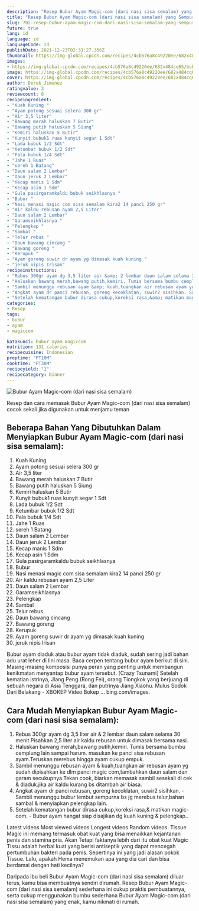 ```yaml
---
description: "Resep Bubur Ayam Magic-com (dari nasi sisa semalam) yang Sempurna"
title: "Resep Bubur Ayam Magic-com (dari nasi sisa semalam) yang Sempurna"
slug: 702-resep-bubur-ayam-magic-com-dari-nasi-sisa-semalam-yang-sempurna
future: true
lang: id
language: id
languageCode: id
publishDate: 2021-12-23T02:31:27.356Z 
thumbnail: https://img-global.cpcdn.com/recipes/4cb576a8c49220ee/682x484cq65/bubur-ayam-magic-com-dari-nasi-sisa-semalam-foto-resep-utama.png
images:
- https://img-global.cpcdn.com/recipes/4cb576a8c49220ee/682x484cq65/bubur-ayam-magic-com-dari-nasi-sisa-semalam-foto-resep-utama.png
image: https://img-global.cpcdn.com/recipes/4cb576a8c49220ee/682x484cq65/bubur-ayam-magic-com-dari-nasi-sisa-semalam-foto-resep-utama.png
cover: https://img-global.cpcdn.com/recipes/4cb576a8c49220ee/682x484cq65/bubur-ayam-magic-com-dari-nasi-sisa-semalam-foto-resep-utama.png
author: Derek Jimenez
ratingvalue: 3
reviewcount: 8
recipeingredient:
- "Kuah Kuning "
- "Ayam potong sesuai selera 300 gr"
- "Air 3,5 liter"
- "Bawang merah haluskan 7 Butir"
- "Bawang putih haluskan 5 Siung"
- "Kemiri haluskan 5 Butir"
- "Kunyit bubuk1 ruas kunyit segar 1 Sdt"
- "Lada bubuk 1/2 Sdt"
- "Ketumbar bubuk 1/2 Sdt"
- "Pala bubuk 1/4 Sdt"
- "Jahe 1 Ruas"
- "sereh 1 Batang"
- "Daun salam 2 Lembar"
- "Daun jeruk 2 Lembar"
- "Kecap manis 1 Sdm"
- "Kecap asin 1 Sdm"
- "Gula pasirgaramkaldu bubuk seikhlasnya "
- "Bubur "
- "Nasi menasi magic com sisa semalam kira2 14 panci 250 gr"
- "Air kaldu rebusan ayam 2,5 Liter"
- "Daun salam 2 Lembar"
- "Garamseikhlasnya "
- "Pelengkap "
- "Sambal "
- "Telur rebus "
- "Daun bawang cincang "
- "Bawang goreng "
- "Kerupuk "
- "Ayam goreng suwir dr ayam yg dimasak kuah kuning "
- "jeruk nipis Irisan"
recipeinstructions:
- "Rebus 300gr ayam dg 3,5 liter air &amp; 2 lembar daun salam selama 30 menit.Pisahkan 2,5 liter air kaldu rebusan untuk dimasak bersama nasi."
- "Haluskan bawang merah,bawang putih,kemiri. Tumis bersama bumbu cemplung lain sampai harum. masukan ke panci sisa rebusan ayam.Teruskan merebus hingga ayam cukup empuk."
- "Sambil menunggu rebusan ayam &amp; kuah,tuangkan air rebusan ayam yg sudah dipisahkan ke dlm panci magic com,tambahkan daun salam dan garam secukupnya.Tekan cook, biarkan memasak sambil sesekali di cek &amp; diaduk.jika air kaldu kurang bs ditambah air biasa."
- "Angkat ayam dr panci rebusan, goreng kecoklatan, suwir2 sisihkan. Sambil menunggu bubur lembut sempurna bs jg merebus telur,bahan sambal &amp; menyiapkan pelengkap lain."
- "Setelah kematangan bubur dirasa cukup,koreksi rasa,&amp; matikan magic-com. Bubur ayam hangat siap disajikan dg kuah kuning &amp; pelengkap.."
categories:
- Resep
tags:
- bubur
- ayam
- magiccom

katakunci: bubur ayam magiccom 
nutrition: 131 calories
recipecuisine: Indonesian
preptime: "PT10M"
cooktime: "PT38M"
recipeyield: "1"
recipecategory: Dinner
---
```



![Bubur Ayam Magic-com (dari nasi sisa semalam)](https://img-global.cpcdn.com/recipes/4cb576a8c49220ee/682x484cq65/bubur-ayam-magic-com-dari-nasi-sisa-semalam-foto-resep-utama.png)

Resep dan cara memasak  Bubur Ayam Magic-com (dari nasi sisa semalam) cocok sekali jika digunakan untuk menjamu teman

<!--inarticleads1-->

## Beberapa Bahan Yang Dibutuhkan Dalam Menyiapkan Bubur Ayam Magic-com (dari nasi sisa semalam):

1. Kuah Kuning 
1. Ayam potong sesuai selera 300 gr
1. Air 3,5 liter
1. Bawang merah haluskan 7 Butir
1. Bawang putih haluskan 5 Siung
1. Kemiri haluskan 5 Butir
1. Kunyit bubuk1 ruas kunyit segar 1 Sdt
1. Lada bubuk 1/2 Sdt
1. Ketumbar bubuk 1/2 Sdt
1. Pala bubuk 1/4 Sdt
1. Jahe 1 Ruas
1. sereh 1 Batang
1. Daun salam 2 Lembar
1. Daun jeruk 2 Lembar
1. Kecap manis 1 Sdm
1. Kecap asin 1 Sdm
1. Gula pasirgaramkaldu bubuk seikhlasnya 
1. Bubur 
1. Nasi menasi magic com sisa semalam kira2 14 panci 250 gr
1. Air kaldu rebusan ayam 2,5 Liter
1. Daun salam 2 Lembar
1. Garamseikhlasnya 
1. Pelengkap 
1. Sambal 
1. Telur rebus 
1. Daun bawang cincang 
1. Bawang goreng 
1. Kerupuk 
1. Ayam goreng suwir dr ayam yg dimasak kuah kuning 
1. jeruk nipis Irisan

Bubur ayam diaduk atau bubur ayam tidak diaduk, sudah sering jadi bahan adu urat leher di lini masa. Baca cerpen tentang bubur ayam berikut di sini. Masing-masing komposisi punya peran yang penting untuk membangun kenikmatan menyantap bubur ayam tersebut. [Crazy Tsunami] Setelah kematian istrinya, Jiang Peng (Rong Fei), orang Tiongkok yang berjuang di sebuah negara di Asia Tenggara, dan putrinya Jiang Xiaohu. Mulus Sodok Dari Belakang - XBOKEP Video Bokep … bing.com/images. 

<!--inarticleads2-->

## Cara Mudah Menyiapkan Bubur Ayam Magic-com (dari nasi sisa semalam):

1. Rebus 300gr ayam dg 3,5 liter air &amp; 2 lembar daun salam selama 30 menit.Pisahkan 2,5 liter air kaldu rebusan untuk dimasak bersama nasi.
1. Haluskan bawang merah,bawang putih,kemiri. Tumis bersama bumbu cemplung lain sampai harum. masukan ke panci sisa rebusan ayam.Teruskan merebus hingga ayam cukup empuk.
1. Sambil menunggu rebusan ayam &amp; kuah,tuangkan air rebusan ayam yg sudah dipisahkan ke dlm panci magic com,tambahkan daun salam dan garam secukupnya.Tekan cook, biarkan memasak sambil sesekali di cek &amp; diaduk.jika air kaldu kurang bs ditambah air biasa.
1. Angkat ayam dr panci rebusan, goreng kecoklatan, suwir2 sisihkan. - Sambil menunggu bubur lembut sempurna bs jg merebus telur,bahan sambal &amp; menyiapkan pelengkap lain.
1. Setelah kematangan bubur dirasa cukup,koreksi rasa,&amp; matikan magic-com. - Bubur ayam hangat siap disajikan dg kuah kuning &amp; pelengkap..


Latest videos Most viewed videos Longest videos Random videos. Tissue Magic ini memang termasuk obat kuat yang bisa menaikkan kejantanan penis dan stamina pria. Akan Tetapi faktanya lebih dari itu obat kuat Magic Tissu adalah herbal kuat yang berisi antiseptik yang dapat mencegah pertumbuhan bakteri pada penis. Sepertinya ini yang jadi alasan pokok Tissue. Lalu, apakah Hema menemukan apa yang dia cari dan bisa berdamai dengan hati kecilnya? 

Daripada ibu beli  Bubur Ayam Magic-com (dari nasi sisa semalam)  diluar terus, kamu  bisa membuatnya sendiri dirumah. Resep  Bubur Ayam Magic-com (dari nasi sisa semalam)  sederhana ini cukup praktis pembuatannya, serta cukup menggunakan bumbu sederhana  Bubur Ayam Magic-com (dari nasi sisa semalam)  yang enak, kamu nikmati di rumah.
